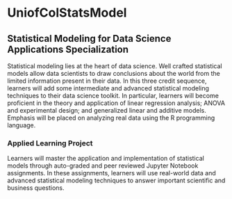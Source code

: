 # UniofColStatsModel
## Statistical Modeling for Data Science Applications Specialization

Statistical modeling lies at the heart of data science. Well crafted statistical models allow data scientists to draw conclusions about the world from the limited information present in their data. In this three credit sequence, learners will add some intermediate and advanced statistical modeling techniques to their data science toolkit. In particular, learners will become proficient in the theory and application of linear regression analysis; ANOVA and experimental design; and generalized linear and additive models. Emphasis will be placed on analyzing real data using the R programming language.

### Applied Learning Project

Learners will master the application and implementation of statistical models through auto-graded and peer reviewed Jupyter Notebook assignments. In these assignments, learners will use real-world data and advanced statistical modeling techniques to answer important scientific and business questions.
